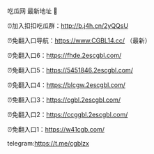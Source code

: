 吃瓜网 最新地址 👋 

⏰加入扣扣吃瓜群：http://b.j4h.cn/2yQQsU

⏰免翻入口导航：https://www.CGBL14.cc/  （最新）

⏰免翻入口6：https://fhde.2escgbl.com/

⏰免翻入口5：https://5451846.2escgbl.com/

⏰免翻入口4：https://blcgw.2escgbl.com/

⏰免翻入口3：https://cgbl.2escgbl.com/

⏰免翻入口2：https://ccggbl.2escgbl.com/

⏰免翻入口1：https://w41cgb.com/

telegram:https://t.me/cgblzx


